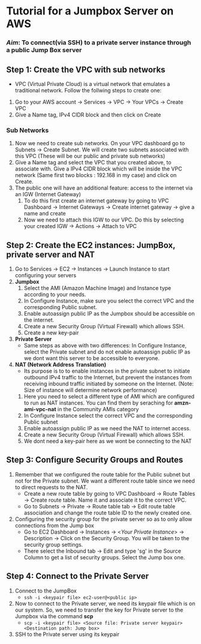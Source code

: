# Tutorial for a Jumpbox Server on AWS
### *Aim*: To connect(via SSH) to a private server instance through a public Jump Box server

## Step 1: Create the VPC with sub networks
* VPC (Virtual Private Cloud) is a virtual network that emulates a traditional network. Follow the follwing steps to create one:
1. Go to your AWS account -> Services -> VPC -> Your VPCs -> Create VPC
2. Give a Name tag, IPv4 CIDR block and then click on Create
### Sub Networks
1. Now we need to create sub networks. On your VPC dashboard go to Subnets -> Create Subnet. We will create two subnets associated with this VPC (These will be our public and private sub networks)
2. Give a Name tag and select the VPC that you created above, to associate with. Give a IPv4 CIDR block which will be inside the VPC network (Same first two blocks : 192.168 in my case) and click on Create.
3. The public one will have an additional feature: access to the internet via an IGW (Internet Gateway)
    1. To do this first create an internet gateway by going to VPC Dashboard -> Internet Gateways -> Create internet gateway -> give a name and create
    2. Now we need to attach this IGW to our VPC. Do this by selecting your created IGW -> Actions -> Attach to VPC

## Step 2: Create the EC2 instances: JumpBox, private server and NAT
1. Go to Services -> EC2 -> Instances -> Launch Instance to start configuring your servers
2. **Jumpbox**
    1. Select the AMI (Amazon Machine Image) and Instance type according to your needs. 
    2. In Configure Instance, make sure you select the correct VPC and the corresponding Public subnet. 
    3. Enable autoassign public IP as the Jumpbox should be accessible on the internet.
    4. Create a new Security Group (Virtual Firewall) which allows SSH.
    5. Create a new key-pair
3. **Private Server**
    * Same steps as above with two differences: In Configure Instance, select the Private subnet and do not enable autoassign public IP as we dont want this server to be accessible to everyone.
4. **NAT (Network Address Translation)**
    * Its purpose is to to enable instances in the private subnet to initiate outbound IPv4 traffic to the Internet, but prevent the instances from receiving inbound traffic initiated by someone on the Internet. (Note: Size of instance will determine network performance)
    1. Here you need to select a different type of AMI which are configured to run as NAT instances. You can find them by seraching for **amzn-ami-vpc-nat** in the Community AMIs category
    2. In Configure Instance select the correct VPC and the corresponding Public subnet
    3. Enable autoassign public IP as we need the NAT to internet access.
    4. Create a new Security Group (Virtual Firewall) which allows SSH.
    5. We dont need a key-pair here as we wont be connecting to the NAT

## Step 3: Configure Security Groups and Routes
1. Remember that we configured the route table for the Public subnet but not for the Private subnet. We want a different route table since we need to direct requests to the NAT.
    * Create a new route table by going to VPC Dashboard -> Route Tables -> Create route table. Name it and associate it to the correct VPC.
    * Go to Subnets -> Private -> Route table tab -> Edit route table association and change the route table ID to the newly created one.
2. Configuring the security group for the private server so as to only allow connections from the Jump box
    * Go to EC2 Dashboard -> Instances -> <*Your Private Instance*> -> Description -> Click on the Security Group. You will be taken to the security group settings.
    * There select the Inbound tab -> Edit and type 'sg' in the Source Column to get a list of security groups. Select the Jump box one.

## Step 4: Connect to the Private Server
1. Connect to the JumpBox
    * `ssh -i <keypair file> ec2-user@<public ip>`
2. Now to connect to the Private server, we need its keypair file which is on our system. So, we need to transfer the key for Private server to the Jumpbox via the command **scp**
    * `scp -i <keypair file> <Source file: Private server keypair> <Destination path: Jump box>`
3. SSH to the Private server using its keypair 
